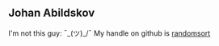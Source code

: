## Johan Abildskov 

I'm not this guy: ¯\_(ツ)_/¯ 
My handle on github is [randomsort](http://github.com/randomsort)
